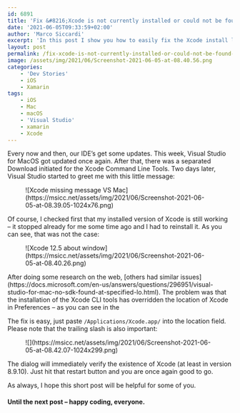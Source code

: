 ```yaml
---
id: 6891
title: 'Fix &#8216;Xcode is not currently installed or could not be found&#8217; error in Visual Studio 2019 for Mac'
date: '2021-06-05T09:33:59+02:00'
author: 'Marco Siccardi'
excerpt: 'In this post I show you how to easily fix the Xcode install location in VS 2019 for Mac after installing the Xcode CLI tools.'
layout: post
permalink: /fix-xcode-is-not-currently-installed-or-could-not-be-found-error-in-visual-studio-2019-for-mac/
image: /assets/img/2021/06/Screenshot-2021-06-05-at-08.40.56.png
categories:
    - 'Dev Stories'
    - iOS
    - Xamarin
tags:
    - iOS
    - Mac
    - macOS
    - 'Visual Studio'
    - xamarin
    - Xcode
---
```


Every now and then, our IDE’s get some updates. This week, Visual Studio for MacOS got updated once again. After that, there was a separated Download initiated for the Xcode Command Line Tools. Two days later, Visual Studio started to greet me with this little message:

<div class="wp-block-image"><figure class="aligncenter size-large is-resized">![Xcode missing message VS Mac](https://msicc.net/assets/img/2021/06/Screenshot-2021-06-05-at-08.39.05-1024x76.png)</figure></div>Of course, I checked first that my installed version of Xcode is still working – it stopped already for me some time ago and I had to reinstall it. As you can see, that was not the case:

<div class="wp-block-image"><figure class="aligncenter size-large">![Xcode 12.5 about window](https://msicc.net/assets/img/2021/06/Screenshot-2021-06-05-at-08.40.26.png)</figure></div>After doing some research on the web, [others had similar issues](https://docs.microsoft.com/en-us/answers/questions/296951/visual-studio-for-mac-no-sdk-found-at-specified-lo.html). The problem was that the installation of the Xcode CLI tools has overridden the location of Xcode in Preferences – as you can see in the

The fix is easy, just paste `/Applications/Xcode.app/` into the location field. Please note that the trailing slash is also important:

<div class="wp-block-image"><figure class="aligncenter size-large is-resized">![](https://msicc.net/assets/img/2021/06/Screenshot-2021-06-05-at-08.42.07-1024x299.png)</figure></div>The dialog will immediately verify the existence of Xcode (at least in version 8.9.10). Just hit that restart button and you are once again good to go.

As always, I hope this short post will be helpful for some of you.

#### Until the next post – happy coding, everyone. 